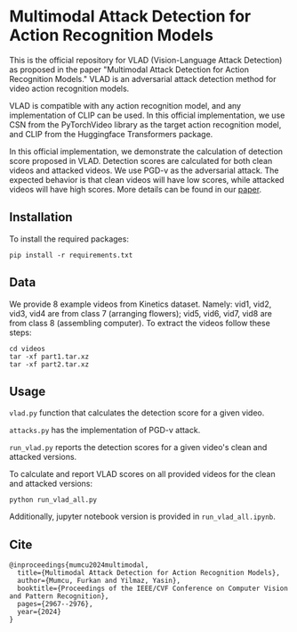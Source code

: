 # Multimodal Attack Detection for Action Recognition Models


This is the official repository for VLAD (Vision-Language Attack Detection) as proposed in the paper "Multimodal Attack Detection for Action Recognition Models." VLAD is an adversarial attack detection method for video action recognition models.

VLAD is compatible with any action recognition model, and any implementation of CLIP can be used. In this official implementation, we use CSN from the PyTorchVideo library as the target action recognition model, and CLIP from the Huggingface Transformers package.

In this official implementation, we demonstrate the calculation of detection score proposed in VLAD. Detection scores are calculated for both clean videos and attacked videos. We use PGD-v as the adversarial attack. The expected behavior is that clean videos will have low scores, while attacked videos will have high scores. More details can be found in our [paper](https://openaccess.thecvf.com/content/CVPR2024W/AdvML/papers/Mumcu_Multimodal_Attack_Detection_for_Action_Recognition_Models_CVPRW_2024_paper.pdf).

## Installation

To install the required packages:

```
pip install -r requirements.txt
```

## Data

We provide 8 example videos from Kinetics dataset. Namely: vid1, vid2, vid3, vid4 are from class 7 (arranging flowers); vid5, vid6, vid7, vid8 are from class 8 (assembling computer). To extract the videos follow these steps:

```
cd videos
tar -xf part1.tar.xz
tar -xf part2.tar.xz
```


## Usage

```vlad.py``` function that calculates the detection score for a given video.

```attacks.py``` has the implementation of PGD-v attack.

```run_vlad.py``` reports the detection scores for a given video's clean and attacked versions.

To calculate and report VLAD scores on all provided videos for the clean and attacked versions:

```
python run_vlad_all.py
```
Additionally, jupyter notebook version is provided in ```run_vlad_all.ipynb```.


## Cite

```
@inproceedings{mumcu2024multimodal,
  title={Multimodal Attack Detection for Action Recognition Models},
  author={Mumcu, Furkan and Yilmaz, Yasin},
  booktitle={Proceedings of the IEEE/CVF Conference on Computer Vision and Pattern Recognition},
  pages={2967--2976},
  year={2024}
}
```
